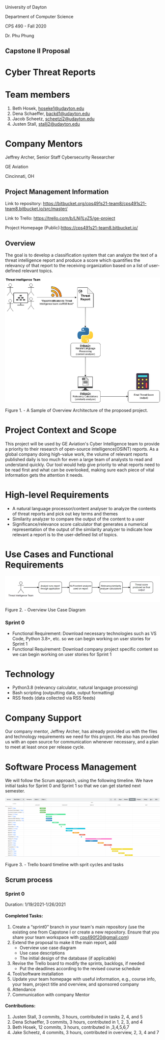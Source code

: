University of Dayton

Department of Computer Science

CPS 490 - Fall 2020

Dr. Phu Phung

## Capstone II Proposal

# Cyber Threat Reports

# Team members

1. Beth Hosek, hoseke1@udayton.edu
2. Dena Schaeffer, backd1@udayton.edu
3. Jacob Scheetz, scheetzj2@udayton.edu
4. Justen Stall, stallj2@udayton.edu

# Company Mentors

Jeffrey Archer, Senior Staff Cybersecurity Researcher

GE Aviation

Cincinnati, OH

## Project Management Information

Link to repository: <https://bitbucket.org/cps491s21-team8/cps491s21-team8.bitbucket.io/src/master/>

Link to Trello: <https://trello.com/b/LNj1LyZ5/ge-project>

Project Homepage (Public):<https://cps491s21-team8.bitbucket.io/>

## Overview

The goal is to develop a classification system that can analyze the text of a threat intelligence report and produce a score which quantifies the relevancy of that report to the receiving organization based on a list of user-defined relevant topics.

![Overview Architecture](images/Process-diagram491.png)

Figure 1. - A Sample of Overview Architecture of the proposed project.

# Project Context and Scope

This project will be used by GE Aviation's Cyber Intelligence team to provide a priority to their research of open-source intelligence(OSINT) reports. As a global company doing high-value work, the volume of relevant reports published daily is too much for even a large team of analysts to read and understand quickly. Our tool would help give priority to what reports need to be read first and what can be overlooked, making sure each piece of vital information gets the attention it needs.

# High-level Requirements

- A natural language processor/content analyser to analyze the contents of threat reports and pick out key terms and themes
- Similarity analyzer to compare the output of the content to a user
- Significance/relevance score calculator that generates a numerical representation of the output of the similarity analyzer to indicate how relevant a report is to the user-defined list of topics.

# Use Cases and Functional Requirements

![Overview Use Case](images/Overview-usecase.png)

Figure 2. - Overview Use Case Diagram

### Sprint 0

- Functional Requirement: Download necessary technologies such as VS Code, Python 3.8+, etc. so we can begin working on user stories for Sprint 1
- Functional Requirement: Download company project specific content so we can begin working on user stories for Sprint 1

# Technology

- Python3.8 (relevancy calculator, natural language processing)
- Bash scripting (outputting data, output formatting)
- RSS feeds (data collected via RSS feeds)

# Company Support

Our company mentor, Jeffrey Archer, has already provided us with the files and technology requirements we need for this project. He also has provided us with an open source for communication whenever necessary, and a plan to meet at least once per release cycle.

# Software Process Management

We will follow the Scrum approach, using the following timeline. We have initial tasks for Sprint 0 and Sprint 1 so that we can get started next semester.

![Spring 2021 Timeline](images/capstone2Trello.png)

Figure 3. - Trello board timeline with sprit cycles and tasks

## Scrum process

### Sprint 0

Duration: 1/19/2021-1/26/2021

#### Completed Tasks:

1. Create a “sprint0” branch in your team's main repository (use the existing one from Capstone I or create a new repository. Ensure that you share your team workspace with cps490f20@gmail.com)
2. Extend the proposal to make it the main report, add
   - Overview use case diagram
   - Use case descriptions
   - The initial design of the database (if applicable)
3. Revise the Trello board to modify the sprints, backlogs, if needed
   - Put the deadlines according to the revised course schedule
4. Tool/software installation
5. Update your team homepage with useful information, e.g., course info, your team, project title and overview, and sponsored company
6. Attendance
7. Communication with company Mentor

#### Contributions:

1. Justen Stall, 3 commits, 3 hours, contributed in tasks 2, 4, and 5
2. Dena Schaeffer, 3 commits, 3 hours, contributed in 1, 2, 3, and 4
3. Beth Hosek, 12 commits, 3 hours, contributed in ,3,4,5,6,7
4. Jake Scheetz, 4 commits, 3 hours, contributed in overview, 2, 3, 4 and 7

